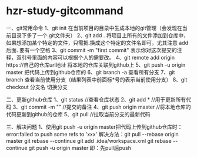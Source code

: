 # hzr-study-gitcommand
一、git常用命令
1、git init
在当前项目的目录中生成本地的git管理（会发现在当前目录下多了一个.git文件夹）
2、git add .
将项目上所有的文件添加到仓库中，如果想添加某个特定的文件，只需把.换成这个特定的文件名即可。尤其注意 add后面. 要有一个空格
3、git commit -m "first commit"
表示你对这次提交的注释，双引号里面的内容可以根据个人的需要改。
4、git remote add origin https://自己的仓库url地址
将本地的仓库关联到github上
5、git push -u origin master
把代码上传到github仓库的
6、git branch -a
查看所有分支
7、git branch
查看当前使用分支（结果列表中前面标*号的表示当前使用分支）
8、git checkout 分支名
切换分支

二、更新github仓库
1、git status //查看仓库状态
2、git add * //用于更新所有代码
3、git commit -m "" //提交的备注
4、git push origin master //将本地仓库的代码更新到github的仓库
5、git pull //拉取当前分支的最新代码

三、解决问题
1、使用git push -u origin master把代码上传到github仓库时：error:failed to push some refs to 'xxx'
解决方法：git pull --rebase origin master
git rebase --continue
git add .idea/workspace.xml
git rebase --continue
git push -u origin master
即：先pull后push

